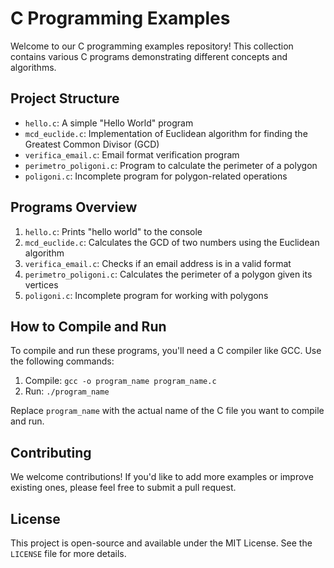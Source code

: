 # C Programming Examples

Welcome to our C programming examples repository! This collection contains various C programs demonstrating different concepts and algorithms.

## Project Structure

- `hello.c`: A simple "Hello World" program
- `mcd_euclide.c`: Implementation of Euclidean algorithm for finding the Greatest Common Divisor (GCD)
- `verifica_email.c`: Email format verification program
- `perimetro_poligoni.c`: Program to calculate the perimeter of a polygon
- `poligoni.c`: Incomplete program for polygon-related operations

## Programs Overview

1. `hello.c`: Prints "hello world" to the console
2. `mcd_euclide.c`: Calculates the GCD of two numbers using the Euclidean algorithm
3. `verifica_email.c`: Checks if an email address is in a valid format
4. `perimetro_poligoni.c`: Calculates the perimeter of a polygon given its vertices
5. `poligoni.c`: Incomplete program for working with polygons

## How to Compile and Run

To compile and run these programs, you'll need a C compiler like GCC. Use the following commands:

1. Compile: `gcc -o program_name program_name.c`
2. Run: `./program_name`

Replace `program_name` with the actual name of the C file you want to compile and run.

## Contributing

We welcome contributions! If you'd like to add more examples or improve existing ones, please feel free to submit a pull request.

## License

This project is open-source and available under the MIT License. See the `LICENSE` file for more details.
